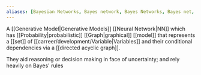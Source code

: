 ```yaml
---
aliases: [Bayesian Networks, Bayes network, Bayes Networks, Bayes net, Bayes nets, belief network, belief networks, decision network, decision networks]
---
```

A [[Generative Model|Generative Models]] [[Neural Network|NN]] which has [[Probability|probabilistic]]  [[Graph|graphical]] [[model]] that represents a [[set]] of [[carreer/development/Variable|Variables]] and their conditional dependencies via a [[directed acyclic graph]].

They aid reasoning or decision making in face of uncertainty; and rely heavily on Bayes' rules
